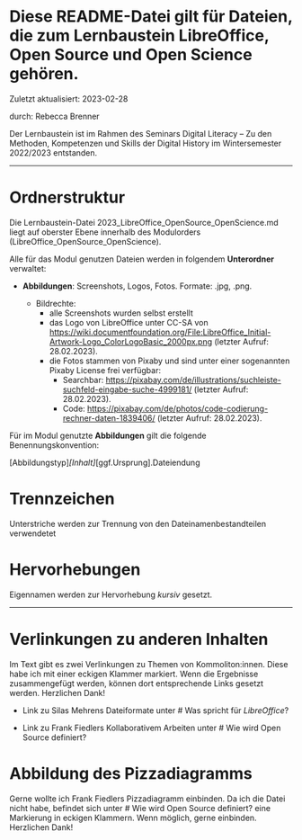 # Diese README-Datei gilt für Dateien, die zum Lernbaustein LibreOffice, Open Source und Open Science gehören.

Zuletzt aktualisiert: 2023-02-28

durch: Rebecca Brenner

Der Lernbaustein ist im Rahmen des Seminars Digital Literacy – Zu den Methoden, Kompetenzen und Skills der Digital History im Wintersemester 2022/2023 entstanden. 

----------------------------------------

# Ordnerstruktur
Die Lernbaustein-Datei 2023_LibreOffice_OpenSource_OpenScience.md liegt auf oberster Ebene innerhalb des Modulorders (LibreOffice_OpenSource_OpenScience).

Alle für das Modul genutzen Dateien werden in folgendem **Unterordner** verwaltet:

+ **Abbildungen**: Screenshots, Logos, Fotos. Formate: .jpg, .png. 
 
     + Bildrechte: 
         + alle Screenshots wurden selbst erstellt
         + das Logo von LibreOffice unter CC-SA von https://wiki.documentfoundation.org/File:LibreOffice_Initial-Artwork-Logo_ColorLogoBasic_2000px.png              (letzter Aufruf: 28.02.2023).
         + die Fotos stammen von Pixaby und sind unter einer sogenannten Pixaby License frei verfügbar:
             + Searchbar: https://pixabay.com/de/illustrations/suchleiste-suchfeld-eingabe-suche-4999181/ (letzter Aufruf: 28.02.2023).
             + Code: https://pixabay.com/de/photos/code-codierung-rechner-daten-1839406/ (letzter Aufruf: 28.02.2023).


Für im Modul genutzte **Abbildungen** gilt die folgende Benennungskonvention:

[Abbildungstyp]_[Inhalt]_[ggf.Ursprung].Dateiendung

# Trennzeichen
Unterstriche werden zur Trennung von den Dateinamenbestandteilen verwendetet

# Hervorhebungen
Eigennamen werden zur Hervorhebung *kursiv* gesetzt. 

---------------------------------------
# Verlinkungen zu anderen Inhalten
Im Text gibt es zwei Verlinkungen zu Themen von Kommoliton:innen. Diese habe ich mit einer eckigen Klammer markiert. Wenn die Ergebnisse zusammengefügt werden, können dort entsprechende Links gesetzt werden. Herzlichen Dank!

+ Link zu Silas Mehrens Dateiformate unter # Was spricht für *LibreOffice*?

+ Link zu Frank Fiedlers Kollaborativem Arbeiten unter # Wie wird Open Source definiert?

# Abbildung des Pizzadiagramms
Gerne wollte ich Frank Fiedlers Pizzadiagramm einbinden. Da ich die Datei nicht habe, befindet sich unter # Wie wird Open Source definiert? eine Markierung in eckigen Klammern. Wenn möglich, gerne einbinden. Herzlichen Dank!

